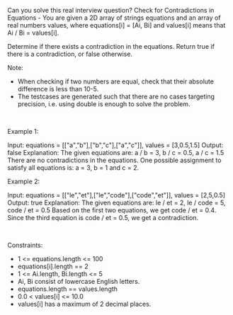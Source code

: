 Can you solve this real interview question? Check for Contradictions in Equations - You are given a 2D array of strings equations and an array of real numbers values, where equations[i] = [Ai, Bi] and values[i] means that Ai / Bi = values[i].

Determine if there exists a contradiction in the equations. Return true if there is a contradiction, or false otherwise.

Note:

 * When checking if two numbers are equal, check that their absolute difference is less than 10-5.
 * The testcases are generated such that there are no cases targeting precision, i.e. using double is enough to solve the problem.

 

Example 1:


Input: equations = [["a","b"],["b","c"],["a","c"]], values = [3,0.5,1.5]
Output: false
Explanation:
The given equations are: a / b = 3, b / c = 0.5, a / c = 1.5
There are no contradictions in the equations. One possible assignment to satisfy all equations is:
a = 3, b = 1 and c = 2.


Example 2:


Input: equations = [["le","et"],["le","code"],["code","et"]], values = [2,5,0.5]
Output: true
Explanation:
The given equations are: le / et = 2, le / code = 5, code / et = 0.5
Based on the first two equations, we get code / et = 0.4.
Since the third equation is code / et = 0.5, we get a contradiction.


 

Constraints:

 * 1 <= equations.length <= 100
 * equations[i].length == 2
 * 1 <= Ai.length, Bi.length <= 5
 * Ai, Bi consist of lowercase English letters.
 * equations.length == values.length
 * 0.0 < values[i] <= 10.0
 * values[i] has a maximum of 2 decimal places.